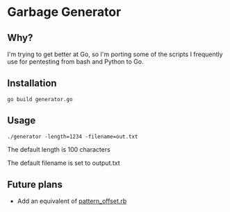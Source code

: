 # Garbage Generator
## Why?

I'm trying to get better at Go, so I'm porting some of the scripts I frequently use for pentesting from bash and Python to Go.


## Installation
`go build generator.go`

## Usage
`./generator -length=1234 -filename=out.txt`

The default length is 100 characters

The default filename is set to output.txt

## Future plans
* Add an equivalent of [pattern_offset.rb](https://github.com/rapid7/metasploit-framework/blob/master/tools/exploit/pattern_offset.rb)
